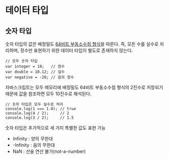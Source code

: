 # 데이터 타입

## 숫자 타입

숫자 타입의 값은 배정밀도 [64비트 부동소수점 형식](https://hbsowo58.tistory.com/460)을 따른다. 즉, 모든 수를 실수로 처리하며, 정수만 표현하기 위한 데이터 타입이 별도로 존재하지 않는다.

```JS
// 모두 숫자 타입
var integer = 10;   // 정수
var double = 10.12; // 실수
var negative = -20; // 음의 정수
```

자바스크립트는 모두 메모리에 배정밀도 64비트 부동소수점 형식의 2진수로 저장되기 때문에 값을 참조하면 모두 10진수로 해석된다.

```JS
// 숫자 타입은 모두 실수로 처리
console.log(1 === 1.0); // true
console.log(4 / 2);     // 2
console.log(3 / 2);     // 1.5
```

숫자 타입은 추가적으로 세 가지 특별한 값도 표현 가능

- Infinity : 양의 무한대
- -Infinity : 음의 무한대
- NaN : 산술 연산 불가(not-a-number)
